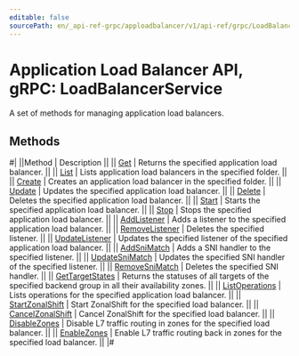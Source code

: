```yaml
---
editable: false
sourcePath: en/_api-ref-grpc/apploadbalancer/v1/api-ref/grpc/LoadBalancer/index.md
---
```


# Application Load Balancer API, gRPC: LoadBalancerService

A set of methods for managing application load balancers.

## Methods

#|
||Method | Description ||
|| [Get](get.md) | Returns the specified application load balancer. ||
|| [List](list.md) | Lists application load balancers in the specified folder. ||
|| [Create](create.md) | Creates an application load balancer in the specified folder. ||
|| [Update](update.md) | Updates the specified application load balancer. ||
|| [Delete](delete.md) | Deletes the specified application load balancer. ||
|| [Start](start.md) | Starts the specified application load balancer. ||
|| [Stop](stop.md) | Stops the specified application load balancer. ||
|| [AddListener](addListener.md) | Adds a listener to the specified application load balancer. ||
|| [RemoveListener](removeListener.md) | Deletes the specified listener. ||
|| [UpdateListener](updateListener.md) | Updates the specified listener of the specified application load balancer. ||
|| [AddSniMatch](addSniMatch.md) | Adds a SNI handler to the specified listener. ||
|| [UpdateSniMatch](updateSniMatch.md) | Updates the specified SNI handler of the specified listener. ||
|| [RemoveSniMatch](removeSniMatch.md) | Deletes the specified SNI handler. ||
|| [GetTargetStates](getTargetStates.md) | Returns the statuses of all targets of the specified backend group in all their availability zones. ||
|| [ListOperations](listOperations.md) | Lists operations for the specified application load balancer. ||
|| [StartZonalShift](startZonalShift.md) | Start ZonalShift for the specified load balancer. ||
|| [CancelZonalShift](cancelZonalShift.md) | Cancel ZonalShift for the specified load balancer. ||
|| [DisableZones](disableZones.md) | Disable L7 traffic routing in zones for the specified load balancer. ||
|| [EnableZones](enableZones.md) | Enable L7 traffic routing back in zones for the specified load balancer. ||
|#